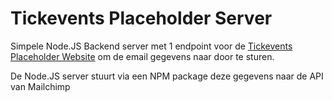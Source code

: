 # Tickevents Placeholder Server

Simpele Node.JS Backend server met 1 endpoint voor de [Tickevents Placeholder Website](https://github.com/robinlarondelle/tickevents-placeholder-website/tree/master) om de email gegevens naar door te sturen.

De Node.JS server stuurt via een NPM package deze gegevens naar de API van Mailchimp
